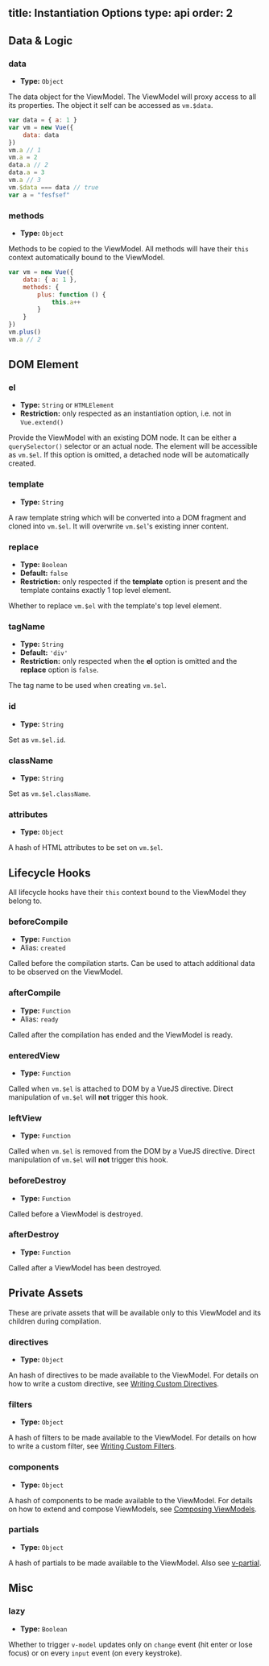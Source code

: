 title: Instantiation Options
type: api
order: 2
---

## Data & Logic

### data

- **Type:** `Object`

The data object for the ViewModel. The ViewModel will proxy access to all its properties. The object it self can be accessed as `vm.$data`.

```js
var data = { a: 1 }
var vm = new Vue({
    data: data
})
vm.a // 1
vm.a = 2
data.a // 2
data.a = 3
vm.a // 3
vm.$data === data // true
var a = "fesfsef"
```

### methods

- **Type:** `Object`

Methods to be copied to the ViewModel. All methods will have their `this` context automatically bound to the ViewModel.

```js
var vm = new Vue({
    data: { a: 1 },
    methods: {
        plus: function () {
            this.a++
        }
    }
})
vm.plus()
vm.a // 2
```

## DOM Element

### el

- **Type:** `String` or `HTMLElement`
- **Restriction:** only respected as an instantiation option, i.e. not in `Vue.extend()`

Provide the ViewModel with an existing DOM node. It can be either a `querySelector()` selector or an actual node. The element will be accessible as `vm.$el`. If this option is omitted, a detached node will be automatically created.

### template

- **Type:** `String`

A raw template string which will be converted into a DOM fragment and cloned into `vm.$el`. It will overwrite `vm.$el`'s existing inner content.

### replace

- **Type:** `Boolean`  
- **Default:** `false`
- **Restriction:** only respected if the **template** option is present and the template contains exactly 1 top level element.

Whether to replace `vm.$el` with the template's top level element.

### tagName

- **Type:** `String`  
- **Default:** `'div'`
- **Restriction:** only respected when the **el** option is omitted and the **replace** option is `false`.

The tag name to be used when creating `vm.$el`.

### id

- **Type:** `String`

Set as `vm.$el.id`.

### className

- **Type:** `String`

Set as `vm.$el.className`.

### attributes

- **Type:** `Object`

A hash of HTML attributes to be set on `vm.$el`.

## Lifecycle Hooks

All lifecycle hooks have their `this` context bound to the ViewModel they belong to.

### beforeCompile
  
- **Type:** `Function`
- Alias: `created`

Called before the compilation starts. Can be used to attach additional data to be observed on the ViewModel.

### afterCompile

- **Type:** `Function`
- Alias: `ready`

Called after the compilation has ended and the ViewModel is ready.

### enteredView

- **Type:** `Function`

Called when `vm.$el` is attached to DOM by a VueJS directive. Direct manipulation of `vm.$el` will **not** trigger this hook.

### leftView

- **Type:** `Function`

Called when `vm.$el` is removed from the DOM by a VueJS directive. Direct manipulation of `vm.$el` will **not** trigger this hook.

### beforeDestroy

- **Type:** `Function`

Called before a ViewModel is destroyed.

### afterDestroy

- **Type:** `Function`

Called after a ViewModel has been destroyed.

## Private Assets

These are private assets that will be available only to this ViewModel and its children during compilation.

### directives

- **Type:** `Object`

An hash of directives to be made available to the ViewModel. For details on how to write a custom directive, see [Writing Custom Directives](/guide/custom-directive.html).

### filters

- **Type:** `Object`

A hash of filters to be made available to the ViewModel. For details on how to write a custom filter, see [Writing Custom Filters](/guide/custom-filter.html).

### components

- **Type:** `Object`

A hash of components to be made available to the ViewModel. For details on how to extend and compose ViewModels, see [Composing ViewModels](/guide/composition.html).

### partials

- **Type:** `Object`

A hash of partials to be made available to the ViewModel. Also see [v-partial](/api/directives.html#v-partial).

## Misc

### lazy

- **Type:** `Boolean`

Whether to trigger `v-model` updates only on `change` event (hit enter or lose focus) or on every `input` event (on every keystroke).
